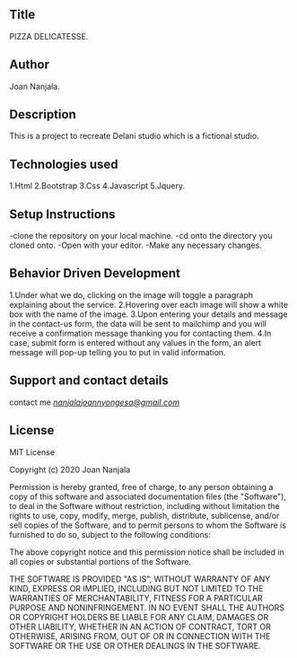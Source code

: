 <h2>Title</h2>
PIZZA DELICATESSE.

<h2>Author</h2>
Joan Nanjala.

<h2>Description</h2>
This is a project to recreate Delani studio which is a fictional studio.

<h2>Technologies used</h2>

1.Html
2.Bootstrap
3.Css
4.Javascript
5.Jquery.

<h2>Setup Instructions</h2>

-clone the repository on your local machine.
-cd onto the directory you cloned onto.
-Open with your editor.
-Make any necessary changes.

<h2>Behavior Driven Development</h2>

1.Under what we do, clicking on the image will toggle a paragraph explaining about the service.
2.Hovering over each image will show a white box with the name of the image.
3.Upon entering your details and message in the contact-us form, the data will be sent to mailchimp and you will receive a confirmation message thanking you for contacting them.
4.In case, submit form is entered without any values in the form, an alert message will pop-up telling you to put in valid information.

<h2>Support and contact details</h2>

contact me  *nanjalajoannyongesa@gmail.com*

<h2>License</h2>
MIT License

Copyright (c) 2020 Joan Nanjala

Permission is hereby granted, free of charge, to any person obtaining a copy
of this software and associated documentation files (the "Software"), to deal
in the Software without restriction, including without limitation the rights
to use, copy, modify, merge, publish, distribute, sublicense, and/or sell
copies of the Software, and to permit persons to whom the Software is
furnished to do so, subject to the following conditions:

The above copyright notice and this permission notice shall be included in all
copies or substantial portions of the Software.

THE SOFTWARE IS PROVIDED "AS IS", WITHOUT WARRANTY OF ANY KIND, EXPRESS OR
IMPLIED, INCLUDING BUT NOT LIMITED TO THE WARRANTIES OF MERCHANTABILITY,
FITNESS FOR A PARTICULAR PURPOSE AND NONINFRINGEMENT. IN NO EVENT SHALL THE
AUTHORS OR COPYRIGHT HOLDERS BE LIABLE FOR ANY CLAIM, DAMAGES OR OTHER
LIABILITY, WHETHER IN AN ACTION OF CONTRACT, TORT OR OTHERWISE, ARISING FROM,
OUT OF OR IN CONNECTION WITH THE SOFTWARE OR THE USE OR OTHER DEALINGS IN THE
SOFTWARE.
